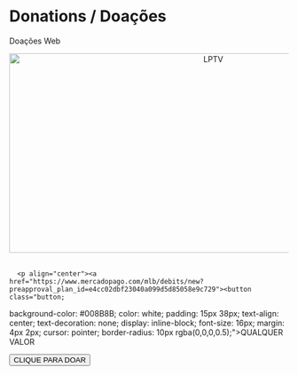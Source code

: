 # Donations / Doações
Doações Web


<!DOCTYPE html>
<html lang="en,es,pt-br">
   

    


 

<head>

</head>
<body>
<p align="center"><img src="https://raw.githubusercontent.com/GamerCleanVic/donations/gh-pages/LPTV.jpeg" alt="LPTV" height="360" width="720"/><br /><br />
      
      <p align="center"><a href="https://www.mercadopago.com/mlb/debits/new?preapproval_plan_id=e4cc02dbf23040a099d5d85058e9c729"><button class="button; 
background-color: #008B8B; color: white; padding: 15px 38px; text-align: center; text-decoration: none; display: inline-block; font-size: 16px; margin: 4px 2px; cursor: pointer; border-radius: 10px rgba(0,0,0,0.5);">QUALQUER VALOR</button></a></p>

<button class="button1">CLIQUE PARA DOAR</button>

 </body>   

</html>


 








